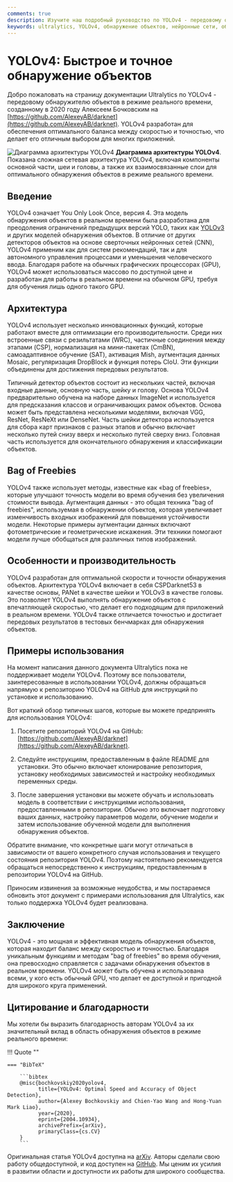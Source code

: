 ```yaml
---
comments: true
description: Изучите наш подробный руководство по YOLOv4 - передовому обнаружителю объектов в режиме реального времени. Понимание его архитектурных особенностей, инновационных функций и примеров применения.
keywords: ultralytics, YOLOv4, обнаружение объектов, нейронные сети, обнаружение в реальном времени, детектор объектов, машинное обучение
---
```


# YOLOv4: Быстрое и точное обнаружение объектов

Добро пожаловать на страницу документации Ultralytics по YOLOv4 - передовому обнаружителю объектов в режиме реального времени, созданному в 2020 году Алексеем Бочковским на [https://github.com/AlexeyAB/darknet](https://github.com/AlexeyAB/darknet). YOLOv4 разработан для обеспечения оптимального баланса между скоростью и точностью, что делает его отличным выбором для многих приложений.

![Диаграмма архитектуры YOLOv4](https://user-images.githubusercontent.com/26833433/246185689-530b7fe8-737b-4bb0-b5dd-de10ef5aface.png)
**Диаграмма архитектуры YOLOv4**. Показана сложная сетевая архитектура YOLOv4, включая компоненты основной части, шеи и головы, а также их взаимосвязанные слои для оптимального обнаружения объектов в режиме реального времени.

## Введение

YOLOv4 означает You Only Look Once, версия 4. Эта модель обнаружения объектов в реальном времени была разработана для преодоления ограничений предыдущих версий YOLO, таких как [YOLOv3](yolov3.md) и других моделей обнаружения объектов. В отличие от других детекторов объектов на основе сверточных нейронных сетей (CNN), YOLOv4 применим как для систем рекомендаций, так и для автономного управления процессами и уменьшения человеческого ввода. Благодаря работе на обычных графических процессорах (GPU), YOLOv4 может использоваться массово по доступной цене и разработан для работы в реальном времени на обычном GPU, требуя для обучения лишь одного такого GPU.

## Архитектура

YOLOv4 использует несколько инновационных функций, которые работают вместе для оптимизации его производительности. Среди них встроенные связи с резильтатами (WRC), частичные соединения между этапами (CSP), нормализация на мини-пакетах (CmBN), самоадаптивное обучение (SAT), активация Mish, аугментация данных Mosaic, регуляризация DropBlock и функция потерь CIoU. Эти функции объединены для достижения передовых результатов.

Типичный детектор объектов состоит из нескольких частей, включая входные данные, основную часть, шейку и голову. Основа YOLOv4 предварительно обучена на наборе данных ImageNet и используется для предсказания классов и ограничивающих рамок объектов. Основа может быть представлена несколькими моделями, включая VGG, ResNet, ResNeXt или DenseNet. Часть шейки детектора используется для сбора карт признаков с разных этапов и обычно включает несколько путей снизу вверх и несколько путей сверху вниз. Головная часть используется для окончательного обнаружения и классификации объектов.

## Bag of Freebies

YOLOv4 также использует методы, известные как «bag of freebies», которые улучшают точность модели во время обучения без увеличения стоимости вывода. Аугментация данных - это общая техника "bag of freebies", используемая в обнаружении объектов, которая увеличивает изменчивость входных изображений для повышения устойчивости модели. Некоторые примеры аугментации данных включают фотометрические и геометрические искажения. Эти техники помогают модели лучше обобщаться для различных типов изображений.

## Особенности и производительность

YOLOv4 разработан для оптимальной скорости и точности обнаружения объектов. Архитектура YOLOv4 включает в себя CSPDarknet53 в качестве основы, PANet в качестве шейки и YOLOv3 в качестве головы. Это позволяет YOLOv4 выполнять обнаружение объектов с впечатляющей скоростью, что делает его подходящим для приложений в реальном времени. YOLOv4 также отличается точностью и достигает передовых результатов в тестовых бенчмарках для обнаружения объектов.

## Примеры использования

На момент написания данного документа Ultralytics пока не поддерживает модели YOLOv4. Поэтому все пользователи, заинтересованные в использовании YOLOv4, должны обращаться напрямую к репозиторию YOLOv4 на GitHub для инструкций по установке и использованию.

Вот краткий обзор типичных шагов, которые вы можете предпринять для использования YOLOv4:

1. Посетите репозиторий YOLOv4 на GitHub: [https://github.com/AlexeyAB/darknet](https://github.com/AlexeyAB/darknet).

2. Следуйте инструкциям, предоставленным в файле README для установки. Это обычно включает клонирование репозитория, установку необходимых зависимостей и настройку необходимых переменных среды.

3. После завершения установки вы можете обучать и использовать модель в соответствии с инструкциями использования, предоставленными в репозитории. Обычно это включает подготовку ваших данных, настройку параметров модели, обучение модели и затем использование обученной модели для выполнения обнаружения объектов.

Обратите внимание, что конкретные шаги могут отличаться в зависимости от вашего конкретного случая использования и текущего состояния репозитория YOLOv4. Поэтому настоятельно рекомендуется обращаться непосредственно к инструкциям, предоставленным в репозитории YOLOv4 на GitHub.

Приносим извинения за возможные неудобства, и мы постараемся обновить этот документ с примерами использования для Ultralytics, как только поддержка YOLOv4 будет реализована.

## Заключение

YOLOv4 - это мощная и эффективная модель обнаружения объектов, которая находит баланс между скоростью и точностью. Благодаря уникальным функциям и методам "bag of freebies" во время обучения, она превосходно справляется с задачами обнаружения объектов в реальном времени. YOLOv4 может быть обучена и использована всеми, у кого есть обычный GPU, что делает ее доступной и пригодной для широкого круга применений.

## Цитирование и благодарности

Мы хотели бы выразить благодарность авторам YOLOv4 за их значительный вклад в область обнаружения объектов в режиме реального времени:

!!! Quote ""

    === "BibTeX"

        ```bibtex
        @misc{bochkovskiy2020yolov4,
              title={YOLOv4: Optimal Speed and Accuracy of Object Detection},
              author={Alexey Bochkovskiy and Chien-Yao Wang and Hong-Yuan Mark Liao},
              year={2020},
              eprint={2004.10934},
              archivePrefix={arXiv},
              primaryClass={cs.CV}
        }
        ```

Оригинальная статья YOLOv4 доступна на [arXiv](https://arxiv.org/abs/2004.10934). Авторы сделали свою работу общедоступной, и код доступен на [GitHub](https://github.com/AlexeyAB/darknet). Мы ценим их усилия в развитии области и доступности их работы для широкого сообщества.
